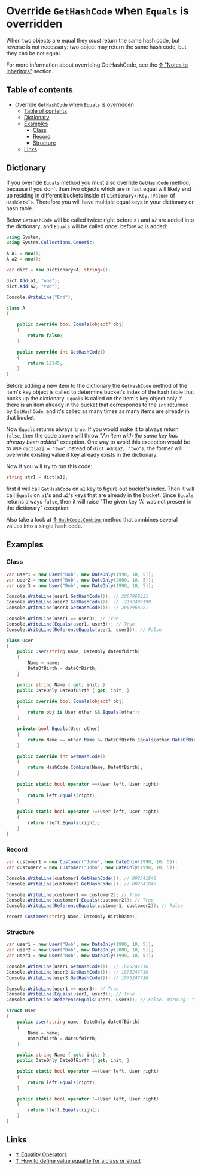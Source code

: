 # Override `GetHashCode` when `Equals` is overridden

When two objects are equal they _must_ return the same hash code, but reverse is not necessary: two object may return the same hash code, but they can be not equal.

 For more information about overriding GetHashCode, see the [↑ "Notes to Inheritors"](https://learn.microsoft.com/en-us/dotnet/api/system.object.gethashcode#notes-to-inheritors) section.

## Table of contents

- [Override `GetHashCode` when `Equals` is overridden](#override-gethashcode-when-equals-is-overridden)
  - [Table of contents](#table-of-contents)
  - [Dictionary](#dictionary)
  - [Examples](#examples)
    - [Class](#class)
    - [Record](#record)
    - [Structure](#structure)
  - [Links](#links)

## Dictionary

If you override `Equals` method you must also override `GetHashCode` method, because if you don't than two objects which are in fact equal will likely end up residing in different buckets inside of `Dictionary<TKey,TValue>` of `HashSet<T>`. Therefore you will have multiple equal keys in your dictionary or hash table.

Below `GetHashCode` will be called twice: right before `a1` and `a2` are added into the dictionary; and `Equals` will be called once: before `a2` is added:

```csharp
using System;
using System.Collections.Generic;

A a1 = new();
A a2 = new();

var dict = new Dictionary<A, string>();

dict.Add(a1, "one");
dict.Add(a2, "two");

Console.WriteLine("End");

class A
{

    public override bool Equals(object? obj)
    {
        return false;
    }

    public override int GetHashCode()
    {
        return 12345;
    }
}
```

Before adding a new item to the dictionary the `GetHashCode` method of the item's key object is called to determine bucket's index of the hash table that backs up the dictionary. `Equals` is called on the item's key object only if there is an item already in the bucket that corresponds to the `int` returned by `GetHashCode`, and it's called as many times as many items are already in that bucket.

Now `Equals` returns always `true`. If you would make it to always return `false`, then the code above will throw "_An item with the same key has already been added_" exception. One way to avoid this exception would be to use `dict[a2] = "two"` instead of `dict.Add(a2, "two")`, the former will overwrite existing value if key already exists in the dictionary.

Now if you will try to run this code:

```csharp
string str1 = dict[a1];
```

first it will call `GetHashCode` on `a1` key to figure out bucket's index. Then it will call `Equals` on `a1`'s and `a2`'s keys that are already in the bucket. Since `Equals` returns always `false`, then it will raise "The given key 'A' was not present in the dictionary" exception.

Also take a look at [↑ `HashCode.Combine`](https://docs.microsoft.com/en-us/dotnet/api/system.hashcode.combine) method that combines several values into a single hash code.

## Examples

### Class

```csharp
var user1 = new User("Bob", new DateOnly(1990, 10, 5));
var user2 = new User("Bob", new DateOnly(2000, 10, 5));
var user3 = new User("Bob", new DateOnly(1990, 10, 5));

Console.WriteLine(user1.GetHashCode()); // 2007968221
Console.WriteLine(user2.GetHashCode()); // -2132409190
Console.WriteLine(user3.GetHashCode()); // 2007968221

Console.WriteLine(user1 == user3); // True
Console.WriteLine(Equals(user1, user3)); // True
Console.WriteLine(ReferenceEquals(user1, user3)); // False

class User
{
    public User(string name, DateOnly dateOfBirth)
    {
        Name = name;
        DateOfBirth = dateOfBirth;
    }

    public string Name { get; init; }
    public DateOnly DateOfBirth { get; init; }

    public override bool Equals(object? obj)
    {
        return obj is User other && Equals(other);
    }

    private bool Equals(User other)
    {
        return Name == other.Name && DateOfBirth.Equals(other.DateOfBirth);
    }

    public override int GetHashCode()
    {
        return HashCode.Combine(Name, DateOfBirth);
    }
    
    public static bool operator ==(User left, User right)
    {
        return left.Equals(right);
    }

    public static bool operator !=(User left, User right)
    {
        return !left.Equals(right);
    }
}
```

### Record

```csharp
var customer1 = new Customer("John", new DateOnly(1990, 10, 5));
var customer2 = new Customer("John", new DateOnly(1990, 10, 5));

Console.WriteLine(customer1.GetHashCode()); // 802341848
Console.WriteLine(customer2.GetHashCode()); // 802341848

Console.WriteLine(customer1 == customer2); // True
Console.WriteLine(customer1.Equals(customer2)); // True
Console.WriteLine(ReferenceEquals(customer1, customer2)); // False

record Customer(string Name, DateOnly BirthDate);
```

### Structure

```csharp
var user1 = new User("Bob", new DateOnly(1990, 10, 5));
var user2 = new User("Bob", new DateOnly(2000, 10, 5));
var user3 = new User("Bob", new DateOnly(1990, 10, 5));

Console.WriteLine(user1.GetHashCode()); // 1075247716
Console.WriteLine(user2.GetHashCode()); // 1075247716
Console.WriteLine(user3.GetHashCode()); // 1075247716

Console.WriteLine(user1 == user3); // True
Console.WriteLine(Equals(user1, user3)); // True
Console.WriteLine(ReferenceEquals(user1, user3)); // False. Warning: 'Object.ReferenceEquals' is always false because it is called with value type

struct User
{
    public User(string name, DateOnly dateOfBirth)
    {
        Name = name;
        DateOfBirth = dateOfBirth;
    }

    public string Name { get; init; }
    public DateOnly DateOfBirth { get; init; }

    public static bool operator ==(User left, User right)
    {
        return left.Equals(right);
    }

    public static bool operator !=(User left, User right)
    {
        return !left.Equals(right);
    }
}
```

## Links

- [↑ Equality Operators](https://docs.microsoft.com/en-us/dotnet/standard/design-guidelines/equality-operators)
- [↑ How to define value equality for a class or struct](https://docs.microsoft.com/en-us/dotnet/csharp/programming-guide/statements-expressions-operators/how-to-define-value-equality-for-a-type)
